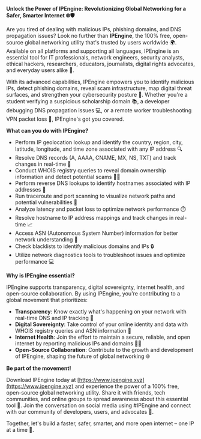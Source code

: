 **Unlock the Power of IPEngine: Revolutionizing Global Networking for a Safer, Smarter Internet 🌐🛡️**

Are you tired of dealing with malicious IPs, phishing domains, and DNS propagation issues? Look no further than **IPEngine**, the 100% free, open-source global networking utility that's trusted by users worldwide 🌍. Available on all platforms and supporting all languages, IPEngine is an essential tool for IT professionals, network engineers, security analysts, ethical hackers, researchers, educators, journalists, digital rights advocates, and everyday users alike 🔑.

With its advanced capabilities, IPEngine empowers you to identify malicious IPs, detect phishing domains, reveal scam infrastructure, map digital threat surfaces, and strengthen your cybersecurity posture 🔐. Whether you're a student verifying a suspicious scholarship domain 📚, a developer debugging DNS propagation issues 💻, or a remote worker troubleshooting VPN packet loss 🌆, IPEngine's got you covered.

**What can you do with IPEngine?**

* Perform IP geolocation lookup and identify the country, region, city, latitude, longitude, and time zone associated with any IP address 🔍
* Resolve DNS records (A, AAAA, CNAME, MX, NS, TXT) and track changes in real-time 📡
* Conduct WHOIS registry queries to reveal domain ownership information and detect potential scams 👮‍♂️
* Perform reverse DNS lookups to identify hostnames associated with IP addresses 🔑
* Run traceroute and port scanning to visualize network paths and potential vulnerabilities 🚀
* Analyze latency and packet loss to optimize network performance ⏱️
* Resolve hostname to IP address mappings and track changes in real-time 📈
* Access ASN (Autonomous System Number) information for better network understanding 🔑
* Check blacklists to identify malicious domains and IPs 🔒
* Utilize network diagnostics tools to troubleshoot issues and optimize performance 💻

**Why is IPEngine essential?**

IPEngine supports transparency, digital sovereignty, internet health, and open-source collaboration. By using IPEngine, you're contributing to a global movement that prioritizes:

* **Transparency**: Know exactly what's happening on your network with real-time DNS and IP tracking 📡
* **Digital Sovereignty**: Take control of your online identity and data with WHOIS registry queries and ASN information 🔑
* **Internet Health**: Join the effort to maintain a secure, reliable, and open internet by reporting malicious IPs and domains 👮‍♂️
* **Open-Source Collaboration**: Contribute to the growth and development of IPEngine, shaping the future of global networking 🌐

**Be part of the movement!**

Download IPEngine today at [https://www.ipengine.xyz](https://www.ipengine.xyz) and experience the power of a 100% free, open-source global networking utility. Share it with friends, tech communities, and online groups to spread awareness about this essential tool 🔗. Join the conversation on social media using #IPEngine and connect with our community of developers, users, and advocates 🤝.

Together, let's build a faster, safer, smarter, and more open internet – one IP at a time 🚀.